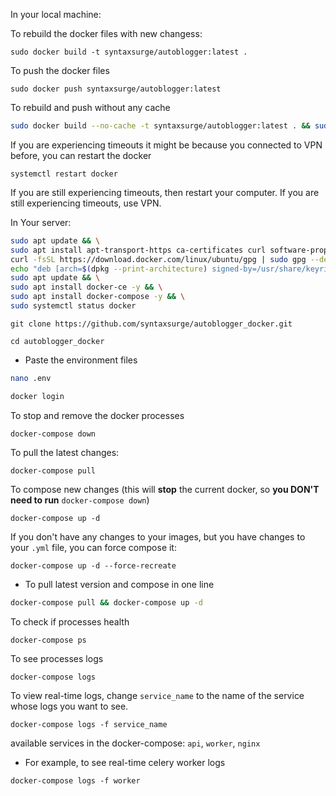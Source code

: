 
In your local machine:

To rebuild the docker files with new changess:
```commandline
sudo docker build -t syntaxsurge/autoblogger:latest .
```

To push the docker files
```commandline
sudo docker push syntaxsurge/autoblogger:latest
```

To rebuild and push without any cache
```bash
sudo docker build --no-cache -t syntaxsurge/autoblogger:latest . && sudo docker push syntaxsurge/autoblogger:latest
```

If you are experiencing timeouts it might be because you connected to VPN before, you can restart the docker
```commandline
systemctl restart docker
```

If you are still experiencing timeouts, then restart your computer.
If you are still experiencing timeouts, use VPN.

In Your server:

```bash
sudo apt update && \
sudo apt install apt-transport-https ca-certificates curl software-properties-common -y && \
curl -fsSL https://download.docker.com/linux/ubuntu/gpg | sudo gpg --dearmor -o /usr/share/keyrings/docker-archive-keyring.gpg && \
echo "deb [arch=$(dpkg --print-architecture) signed-by=/usr/share/keyrings/docker-archive-keyring.gpg] https://download.docker.com/linux/ubuntu $(lsb_release -cs) stable" | sudo tee /etc/apt/sources.list.d/docker.list > /dev/null && \
sudo apt update && \
sudo apt install docker-ce -y && \
sudo apt install docker-compose -y && \
sudo systemctl status docker
```

```commandline
git clone https://github.com/syntaxsurge/autoblogger_docker.git
```

```commandline
cd autoblogger_docker
```

- Paste the environment files

```bash
nano .env
```

```bash
docker login
```

To stop and remove the docker processes
```commandline
docker-compose down
```

To pull the latest changes:
```commandline
docker-compose pull
```

To compose new changes (this will **stop** the current docker, so **you DON'T need to run** `docker-compose down`)
```commandline
docker-compose up -d
```

If you don't have any changes to your images, but you have changes to your `.yml` file, you can force compose it:
```commandline
docker-compose up -d --force-recreate
```

- To pull latest version and compose in one line
```bash
docker-compose pull && docker-compose up -d
```

To check if processes health
```commandline
docker-compose ps
```

To see processes logs
```commandline
docker-compose logs
```

To view real-time logs, change `service_name` to the name of the service whose logs you want to see.
```commandline
docker-compose logs -f service_name
```

available services in the docker-compose: `api`, `worker`, `nginx`

- For example, to see real-time celery worker logs
```commandline
docker-compose logs -f worker
```